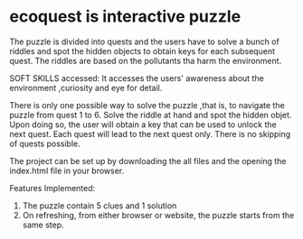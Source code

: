 # ecoquest is interactive puzzle
The puzzle is divided into quests and the users have to solve a bunch of riddles and spot the hidden objects to obtain keys for each subsequent quest. The riddles are based on the pollutants tha harm the environment.

SOFT SKILLS accessed: It accesses the users' awareness about the environment ,curiosity and eye for detail. 

There is only one possible way to solve the puzzle ,that is, to navigate the puzzle from quest 1 to 6. Solve the riddle at hand and spot the hidden objet. Upon doing so, the user will obtain a key that can be used to unlock the next quest. Each quest will lead to the next quest only. There is no skipping of quests possible.

The project can be set up by downloading the all files and the opening the index.html file in your browser.

Features Implemented:
1) The puzzle contain 5 clues and 1 solution
2) On refreshing, from either browser or website, the puzzle starts from the same step.


